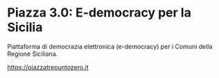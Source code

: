 # Piazza 3.0: E-democracy per la Sicilia

Piattaforma di democrazia elettronica (e-democracy) per i Comuni della Regione Siciliana.

https://piazzatrepuntozero.it
